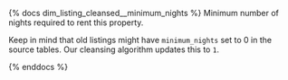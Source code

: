 <!--
The docs block defines that it's a documentation block.
The name of the block is what can be used for referencing it later on.
-->

{% docs dim_listing_cleansed__minimum_nights %}
Minimum number of nights required to rent this property.

Keep in mind that old listings might have `minimum_nights` set
to 0 in the source tables. Our cleansing algorithm updates this to `1`.

{% enddocs %}
